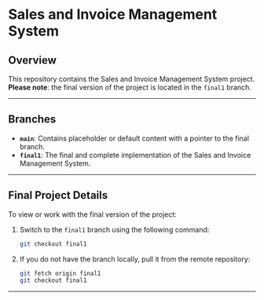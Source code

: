 # Sales and Invoice Management System

## Overview
This repository contains the Sales and Invoice Management System project. **Please note**: the final version of the project is located in the `final1` branch.

---

## Branches

- **`main`**: Contains placeholder or default content with a pointer to the final branch.
- **`final1`**: The final and complete implementation of the Sales and Invoice Management System.

---

## Final Project Details
To view or work with the final version of the project:
1. Switch to the `final1` branch using the following command:

   ```bash
   git checkout final1
   ```

2. If you do not have the branch locally, pull it from the remote repository:

   ```bash
   git fetch origin final1
   git checkout final1
   ```

---
